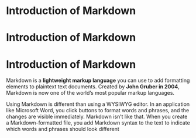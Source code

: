 # Introduction of Markdown
# Introduction of Markdown
# Introduction of Markdown

Markdown is a **lightweight markup language** you can use to add formatting elements to plaintext text documents. Created by **John Gruber in 2004**, Markdown is now one of the world’s most popular markup languages.

Using Markdown is different than using a WYSIWYG editor. In an application like Microsoft Word, you click buttons to format words and phrases, and the changes are visible immediately. Markdown isn’t like that. When you create a Markdown-formatted file, you add Markdown syntax to the text to indicate which words and phrases should look different
